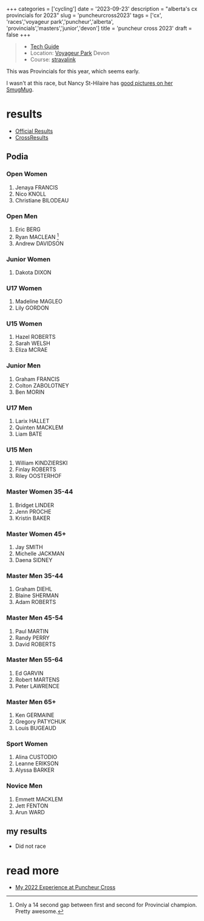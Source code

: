 +++
categories = ['cycling']
date = '2023-09-23'
description = "alberta's cx provincials for 2023"
slug = 'puncheurcross2023'
tags = ['cx', 'races','voyageur park','puncheur','alberta', 'provincials','masters','junior','devon']
title = 'puncheur cross 2023'
draft = false
+++

> * [Tech Guide](https://www.albertabicycle.ab.ca/uploads/files/DEVON%20BICYCLE%20ASSOCIATION%20PRESENTS%202023%20CYCLOCROSS%20PROVINCIAL%20RACE.pdf) 
> * Location: [Voyageur Park](../voyageurpark/) Devon
> * Course: [stravalink](https://www.strava.com/segments/35564994)

This was Provincials for this year, which seems early.

I wasn't at this race, but Nancy St-Hilaire has [good pictures on her SmugMug](https://nancyst-hilaire.smugmug.com/DBA-Puncheur-2023-CX-provincial-). 

# results

* [Official Results](https://www.albertabicycle.ab.ca/uploads/files/2023%20Cross%20Results/DBA%20Provincials%202023.pdf)
* [CrossResults](https://www.crossresults.com/race/11768)

## Podia

### Open Women

1. Jenaya FRANCIS
2. Nico KNOLL
3. Christiane BILODEAU

### Open Men

1. Eric BERG
2. Ryan MACLEAN [^1]
3. Andrew DAVIDSON

[^1]: Only a 14 second gap between first and second for Provincial champion. Pretty awesome.

### Junior Women

1. Dakota DIXON

### U17 Women

1. Madeline MAGLEO
2. Lily GORDON

### U15 Women

1. Hazel ROBERTS
2. Sarah WELSH
3. Eliza MCRAE

### Junior Men

1. Graham FRANCIS
2. Colton ZABOLOTNEY
3. Ben MORIN

### U17 Men

1. Larix HALLET
2. Quinten MACKLEM
3. Liam BATE

### U15 Men

1. William KINDZIERSKI
2. Finlay ROBERTS
3. Riley OOSTERHOF

### Master Women 35-44

1. Bridget LINDER
2. Jenn PROCHE
3. Kristin BAKER

### Master Women 45+

1. Jay SMITH
2. Michelle JACKMAN
3. Daena SIDNEY

### Master Men 35-44

1. Graham DIEHL
2. Blaine SHERMAN
3. Adam ROBERTS

### Master Men 45-54

1. Paul MARTIN
2. Randy PERRY
3. David ROBERTS

### Master Men 55-64

1. Ed GARVIN
2. Robert MARTENS
3. Peter LAWRENCE

### Master Men 65+

1. Ken GERMAINE
2. Gregory PATYCHUK
3. Louis BUGEAUD

### Sport Women

1. Alina CUSTODIO
2. Leanne ERIKSON
3. Alyssa BARKER

### Novice Men

1. Emmett MACKLEM
2. Jett FENTON
3. Arun WARD

## my results

* Did not race

# read more

* [My 2022 Experience at Puncheur Cross](../puncheurcross2022/)
